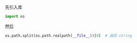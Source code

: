 先引入库
```python
import os
```
然后
```python
os.path.split(os.path.realpath(__file__))[0]  # 返回 string
```

